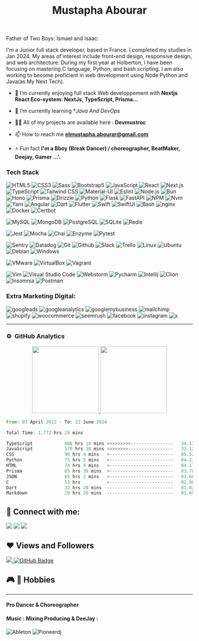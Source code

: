 <h1 align="center">Mustapha Abourar</h1>
<br>

Father of Two Boys: Ismael and Isaac:

I'm a Junior full stack developer, based in France. I completed my studies in Jan 2024. My areas of interest include front-end design, responsive design, and web architecture. During my first year at Holberton, I have been focusing on mastering C language, Python, and bash scripting. I am also working to become proficient in web development using Node Python and Java(as My Next Tech).


- 🔭 I’m currently enjoying full stack Web developpement with **Nextjs React Eco-system: NextJs, TypeScript, Prisma...**

- 🌱 I’m currently learning **Java And DevOps*
  
- 👨‍💻 All of my projects are available here : **Devmustroc**
- 📫 How to reach me **elmustapha.abourar@gmail.com**

- ⚡ Fun fact **I'm a Bboy (Break Dancer) / choreographer, BeatMaker, Deejay, Gamer ...'.**

### Tech Stack

![HTML5](https://img.shields.io/badge/-HTML5-333333?style=flat&logo=HTML5)
![CSS3](https://img.shields.io/badge/-CSS3-333333?style=flat&logo=CSS3&logoColor=1572B6)
![Sass](https://img.shields.io/badge/-Sass-333333?style=flat&logo=sass&logoColor=1572B6)
![Bootstrap5](https://img.shields.io/badge/-Bootstrap-333333?style=flat&logo=bootstrap&logoColor=563D7C)
![JavaScript](https://img.shields.io/badge/-JavaScript-333333?style=flat&logo=javascript)
![React](https://img.shields.io/badge/-React-333333?style=flat&logo=react)
![Next.js](https://img.shields.io/badge/-Next.js-333333?style=flat&logo=next.js)
![TypeScript](https://img.shields.io/badge/-TypeScript-05122A?style=flat&logo=typescript)
![Tailwind CSS](https://img.shields.io/badge/-Tailwind%20CSS-333333?style=flat&logo=tailwind-css)
![Material-UI](https://img.shields.io/badge/-Material--UI-333333?style=flat&logo=material-ui)
![Eslint](https://img.shields.io/badge/-ESLint-4B32C3?style=flat-square&logo=ESLint&logoColor=white)
![Node.js](https://img.shields.io/badge/-Node.js-05122A?style=flat&logo=node.js)
![Bun](https://img.shields.io/badge/-Bun-05122A?style=flat&logo=bun)
![Hono](https://img.shields.io/badge/-Hono-05122A?style=flat&logo=hono)
![Prisma](https://img.shields.io/badge/-Prisma-05122A?style=flat&logo=prisma)
![Drizzle](https://img.shields.io/badge/-Drizzle-05122A?style=flat&logo=drizzle)
![Python](https://img.shields.io/badge/-Python-333333?style=flat&logo=python)
![Flask](https://img.shields.io/badge/-Flask-000000?style=flat&logo=flask)
![FastAPI](https://img.shields.io/badge/-FastAPI-000000?style=flat&logo=fastapi)
![NPM](https://img.shields.io/badge/-NPM-CB3837?style=flat-square&logo=NPM&logoColor=white)
![Nvm](https://img.shields.io/badge/-Nvm-CB3837?style=flat-square&logo=Nvm&logoColor=white)
![Yarn](https://img.shields.io/badge/-Yarn-2C8EBB?style=flat-square&logo=Yarn&logoColor=white)
![Angular](https://img.shields.io/badge/-Angular-red?style=flat&logo=angular)
![Dart](https://img.shields.io/badge/-Dart-0175C2?style=flat&logo=dart)
![Flutter](https://img.shields.io/badge/-Flutter-02569B?style=flat&logo=flutter)
![Swift](https://img.shields.io/badge/-Swift-FA7343?style=flat&logo=swift)
![SwiftUI](https://img.shields.io/badge/-SwiftUI-FA7343?style=flat&logo=swift)
![Bash](https://img.shields.io/badge/-gnubash-5849BE?style=flat-square&logo=gnubash&logoColor=white)
![nginx](https://img.shields.io/badge/-nginx-003366?style=flat&logo=nginx)
![Docker](https://img.shields.io/badge/-Docker-black?style=flat&logo=docker)
![Certbot](https://img.shields.io/badge/-Certbot-003A6F?style=flat&logo=certbot)

![MySQL](https://img.shields.io/badge/-MySQL-333333?style=flat&logo=mysql)
![MongoDB](https://img.shields.io/badge/-MongoDB-FCA121?style=flat&logo=mongodb)
![PostgreSQL](https://img.shields.io/badge/-PostgreSQL-336791?style=flat&logo=postgresql)
![SQLite](https://img.shields.io/badge/-SQLite-003B57?style=flat&logo=sqlite)
![Redis](https://img.shields.io/badge/-Redis-20202D?style=flat&logo=redis)

![Jest](https://img.shields.io/badge/-Jest-333333?style=flat&logo=jest)
![Mocha](https://img.shields.io/badge/-Mocha-333333?style=flat&logo=mocha)
![Chai](https://img.shields.io/badge/-Chai-333333?style=flat&logo=chai)
![Enzyme](https://img.shields.io/badge/-Enzyme-333333?style=flat&logo=enzyme)
![Pytest](https://img.shields.io/badge/-Pytest-333333?style=flat&logo=pytest)

![Sentry](https://img.shields.io/badge/-Sentry-362D59?style=flat&logo=sentry)
![Datadog](https://img.shields.io/badge/-Datadog-632CA6?style=flat&logo=datadog)
![Git](https://img.shields.io/badge/-Git-black?style=flat&logo=git)
![Github](https://img.shields.io/badge/-Github-181717?style=flat&logo=github)
![Slack](https://img.shields.io/badge/-Slack-E01563?style=flat-square&logo=Slack&logoColor=white)
![Trello](https://img.shields.io/badge/-Trello-0079BF?style=flat-square&logo=Trello&logoColor=white)
![Linux](https://img.shields.io/badge/-Linux-black?style=flat&logo=linux)
![Ubuntu](https://img.shields.io/badge/-Ubuntu-black?style=flat&logo=ubuntu)
![Debian](https://img.shields.io/badge/-Debian-black?style=flat&logo=debian)
![Windows](https://img.shields.io/badge/-Windows-black?style=flat&logo=windows)

![VMware](https://img.shields.io/badge/-VMware-black?style=flat&logo=vmware)
![VirtualBox](https://img.shields.io/badge/-VirtualBox-black?style=flat&logo=virtualbox)
![Vagrant](https://img.shields.io/badge/-Vagrant-black?style=flat&logo=vagrant)

![Vim](https://img.shields.io/badge/-Vim-black?style=flat&logo=vim)
![Visual Studio Code](https://img.shields.io/badge/-Visual%20Studio%20Code-333333?style=flat&logo=visual-studio-code&logoColor=007ACC)
![Webstorm](https://img.shields.io/badge/-Webstorm-black?style=flat&logo=webstorm)
![Pycharm](https://img.shields.io/badge/-Pycharm-black?style=flat&logo=pycharm)
![Intellij](https://img.shields.io/badge/-Intellij-black?style=flat&logo=intellij-idea)
![Clion](https://img.shields.io/badge/-Clion-black?style=flat&logo=clion)
![Insomnia](https://img.shields.io/badge/-Insomnia-5849BE?style=flat-square&logo=Insomnia&logoColor=white)
![Postman](https://img.shields.io/badge/-Postman-000000?style=flat&logo=postman)

### Extra Marketing Digital:
![googleads](https://img.shields.io/badge/-Googleads-black?style=flat&logo=googleads)
![googleanalytics](https://img.shields.io/badge/-Googleanalytics-black?style=flat&logo=googleanalytics)
![googlemybusiness](https://img.shields.io/badge/-GoogleMyBusiness-black?style=flat&logo=googlemybusiness)
![mailchimp](https://img.shields.io/badge/-Mailchimp-black?style=flat&logo=mailchimp)
![shopify](https://img.shields.io/badge/-Shopify-black?style=flat&logo=shopify)
![woocommerce](https://img.shields.io/badge/-Woocommerce-black?style=flat&logo=woocommerce)
![seemrush](https://img.shields.io/badge/-Seemrush-black?style=flat&logo=seemrush)
![facebook](https://img.shields.io/badge/-Facebook-black?style=flat&logo=facebook)
![instagram](https://img.shields.io/badge/-Instagram-black?style=flat&logo=instagram)
![x](https://img.shields.io/badge/-X-black?style=flat&logo=x)





---
### ⚙️ &nbsp;GitHub Analytics

<p align="center">
<a href="https://github.com/devmustroc">
  <img height="180em" src="https://github-readme-stats-eight-theta.vercel.app/api?username=Devmustroc&show_icons=true&theme=buefy&include_all_commits=true&count_private=true"/>
  <img height="180em" src="https://github-readme-stats-eight-theta.vercel.app/api/top-langs/?username=Devmustroc&layout=compact&langs_count=8&theme=buefy"/>
</a>
</p>

<!--START_SECTION:waka-->

```rust
From: 03 April 2022 - To: 22 June 2024

Total Time: 1,772 hrs 29 mins

TypeScript            606 hrs 10 mins >>>>>>>>>----------------   34.13 %
JavaScript            570 hrs 38 mins >>>>>>>>-----------------   32.12 %
CSS                   98 hrs 4 mins   >------------------------   05.52 %
Python                75 hrs 5 mins   >------------------------   04.23 %
HTML                  74 hrs 4 mins   >------------------------   04.17 %
Prisma                65 hrs 39 mins  >------------------------   03.70 %
JSON                  65 hrs 2 mins   >------------------------   03.66 %
C                     53 hrs          >------------------------   02.98 %
Dart                  32 hrs 20 mins  -------------------------   01.82 %
Markdown              29 hrs 20 mins  -------------------------   01.65 %
```

<!--END_SECTION:waka-->


[//]: # (### Spotify Playing 🎧)
[//]: # ([![spotify-github-profile]&#40;https://spotify-github-profile.vercel.app/api/view?uid=31yszhdpu73e77obblougfighahy&cover_image=true&theme=default&show_offline=false&background_color=121212&interchange=false&#41;]&#40;https://github.com/kittinan/spotify-github-profile&#41;)

## 📱 Connect with me:
<p align="left">
<a target="_blank" href="https://www.linkedin.com/in/elmustapha-abourar"><img src="https://img.shields.io/badge/-LinkedIn-0077B5?style=for-the-badge&logo=Linkedin&logoColor=white"></img></a>
<a target="_blank" href="mailto:elmustapha.abourar@gmail.com"><img src="https://img.shields.io/badge/-Gmail-D14836?style=for-the-badge&logo=Gmail&logoColor=white"></img></a>
<a target="_blank" href="https://medium.com/@devmustroc"><img src="https://img.shields.io/badge/-Medium-12100E?style=for-the-badge&logo=Medium&logoColor=white"></img></a>
</p>

<p>

</p>

## ❤ Views and Followers
<a href="https://github.com/Meghna-DAS/github-profile-views-counter">
    <img src="https://komarev.com/ghpvc/?username=Devmustroc">
</a>
<a href="https://github.com/Devmustroc?tab=followers"><img src="https://img.shields.io/github/followers/Devmustroc?label=Followers&style=social" alt="GitHub Badge"></a>

## 🎮 🎹 Hobbies
****
#### Pro Dancer & Choreographer
#### Music : Mixing Producing & DeeJay :
![Ableton](https://img.shields.io/badge/-Ableton-000000?style=flat&logo=abletonlive)
![Pioneerdj](https://img.shields.io/badge/-pioneerdj-000000?style=flat&logo=pioneerdj)



